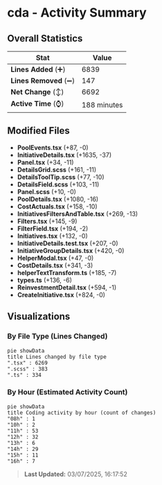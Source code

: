 # cda - Activity Summary 

## Overall Statistics

| Stat                   | Value                                                             |
| ---------------------- | ----------------------------------------------------------------- |
| **Lines Added** (➕)   | 6839                                          |
| **Lines Removed** (➖) | 147                                        |
| **Net Change** (↕)    | 6692                |
| **Active Time** (⌚)   | 188 minutes |


## Modified Files
- **PoolEvents.tsx** (+87, -0)
- **InitiativeDetails.tsx** (+1635, -37)
- **Panel.tsx** (+34, -11)
- **DetailsGrid.scss** (+161, -11)
- **DetailsToolTip.scss** (+77, -10)
- **DetailsField.scss** (+103, -11)
- **Panel.scss** (+10, -0)
- **PoolDetails.tsx** (+1080, -16)
- **CostActuals.tsx** (+158, -10)
- **InitiativesFiltersAndTable.tsx** (+269, -13)
- **Filters.tsx** (+145, -9)
- **FilterField.tsx** (+194, -2)
- **Initiatives.tsx** (+132, -0)
- **InitiativeDetails.test.tsx** (+207, -0)
- **InitiativeGroupDetails.tsx** (+420, -0)
- **HelperModal.tsx** (+47, -0)
- **CostDetails.tsx** (+341, -3)
- **helperTextTransform.ts** (+185, -7)
- **types.ts** (+136, -6)
- **ReinvestmentDetail.tsx** (+594, -1)
- **CreateInitiative.tsx** (+824, -0)

## Visualizations

### By File Type (Lines Changed)

```mermaid
pie showData
title Lines changed by file type
".tsx" : 6269
".scss" : 383
".ts" : 334
```

### By Hour (Estimated Activity Count)

```mermaid
pie showData
title Coding activity by hour (count of changes)
"08h" : 1
"10h" : 2
"11h" : 53
"12h" : 32
"13h" : 6
"14h" : 29
"15h" : 11
"16h" : 7
```


> **Last Updated:** 03/07/2025, 16:17:52